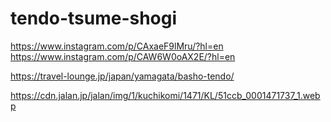 # tendo-tsume-shogi

https://www.instagram.com/p/CAxaeF9lMru/?hl=en
https://www.instagram.com/p/CAW6W0oAX2E/?hl=en

https://travel-lounge.jp/japan/yamagata/basho-tendo/

https://cdn.jalan.jp/jalan/img/1/kuchikomi/1471/KL/51ccb_0001471737_1.webp
